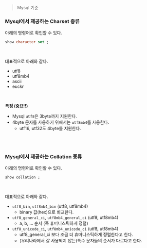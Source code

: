 > Mysql 기준

### Mysql에서 제공하는 Charset 종류

아래의 명령어로 확인할 수 있다.

```sql
show character set ;
```

<br>

대표적으로 아래와 같다.
- utf8
- utf8mb4
- ascii
- euckr

<br>

**특징 (중요!!)**

- Mysql `utf8`은 3byte까지 지원한다.
- 4byte 문자를 사용하기 위해서는 `utf8mb4`를 사용한다. 
  - utf16, utf32도 4byte를 지원한다.

<br><br>

### Mysql에서 제공하는 Collation 종류

아래의 명령어로 확인할 수 있다.

```sql
show collation ;
```

<br>

대표적으로 아래와 같다.
- `utf8_bin`, `utf8mb4_bin` (utf8, utf8mb4)
  - binary 값(hex)으로 비교한다.
- `utf8_general_ci`, `utf8mb4_general_ci` (utf8, utf8mb4)
  - a, b, ... 순서 (즉 휴머니스틱하게 정렬)
- `utf8_unicode_ci`, `utf8mb4_unicode_ci` (utf8, utf8mb4)
  - utf8_general_ci 보다 조금 더 휴머니스틱하게 정렬한다고 한다.
  - (우리나라에서 잘 사용되지 않는)특수 문자들의 순서가 다르다고 한다.
